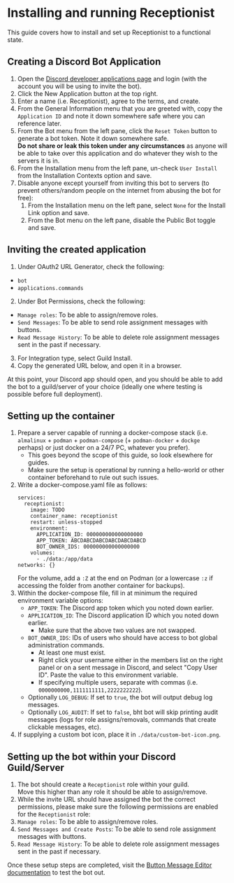 # Installing and running Receptionist

This guide covers how to install and set up Receptionist to a functional state.

## Creating a Discord Bot Application
1. Open the [Discord developer applications page](https://discord.com/developers/applications) and login (with the account you will be using to invite the bot).
2. Click the New Application button at the top right.
3. Enter a name (i.e. Receptionist), agree to the terms, and create.
4. From the General Information menu that you are greeted with, copy the `Application ID` and note it down somewhere safe where you can reference later.
5. From the Bot menu from the left pane, click the `Reset Token` button to generate a bot token. Note it down somewhere safe.  
   **Do not share or leak this token under any circumstances** as anyone will be able to take over this application and do whatever they wish to the servers it is in.
6. From the Installation menu from the left pane, un-check `User Install` from the Installation Contexts option and save.
7. Disable anyone except yourself from inviting this bot to servers (to prevent others/random people on the internet from abusing the bot for free):
   1. From the Installation menu on the left pane, select `None` for the Install Link option and save.
   2. From the Bot menu on the left pane, disable the Public Bot toggle and save. 


## Inviting the created application
1. Under OAuth2 URL Generator, check the following:
  - `bot` 
  - `applications.commands`
2. Under Bot Permissions, check the following:
  - `Manage roles`: To be able to assign/remove roles.
  - `Send Messages`: To be able to send role assignment messages with buttons.
  - `Read Message History`: To be able to delete role assignment messages sent in the past if necessary.
3. For Integration type, select Guild Install.
4. Copy the generated URL below, and open it in a browser.

At this point, your Discord app should open, and you should be able to add the bot to a guild/server of your choice (ideally one where testing is possible before full deployment).


## Setting up the container
1. Prepare a server capable of running a docker-compose stack (i.e. `almalinux` + `podman` + `podman-compose` (+ `podman-docker` + `dockge` perhaps) or just docker on a 24/7 PC, whatever you prefer).
   - This goes beyond the scope of this guide, so look elsewhere for guides.
   - Make sure the setup is operational by running a hello-world or other container beforehand to rule out such issues.
2. Write a docker-compose.yaml file as follows:  
   ```
   services:
     receptionist:
       image: TODO
       container_name: receptionist
       restart: unless-stopped
       environment:
         APPLICATION_ID: 000000000000000000
         APP_TOKEN: ABCDABCDABCDABCDABCDABCD
         BOT_OWNER_IDS: 000000000000000000
       volumes:
         - ./data:/app/data
   networks: {}
   ```
   For the volume, add a `:Z` at the end on Podman (or a lowercase `:z` if accessing the folder from another container for backups).
4. Within the docker-compose file, fill in at minimum the required environment variable options:
   - `APP_TOKEN`: The Discord app token which you noted down earlier.
   - `APPLICATION_ID`: The Discord application ID which you noted down earlier.
      - Make sure that the above two values are not swapped.
   - `BOT_OWNER_IDS`: IDs of users who should have access to bot global administration commands.
      - At least one must exist.
      - Right click your username either in the members list on the right panel or on a sent message in Discord, and select "Copy User ID". Paste the value to this environment variable.
      - If specifying multiple users, separate with commas (i.e. `0000000000,1111111111,2222222222`).
   - Optionally `LOG_DEBUG`: If set to `true`, the bot will output debug log messages.
   - Optionally `LOG_AUDIT`: If set to `false`, bht bot will skip printing audit messages (logs for role assigns/removals, commands that create clickable messages, etc).
5. If supplying a custom bot icon, place it in `./data/custom-bot-icon.png`.

## Setting up the bot within your Discord Guild/Server

1. The bot should create a `Receptionist` role within your guild.  
   Move this higher than any role it should be able to assign/remove.
1. While the invite URL should have assigned the bot the correct permissions, please make sure the following permissions are enabled for the `Receptionist` role:
  1. `Manage roles`: To be able to assign/remove roles.
  1. `Send Messages and Create Posts`: To be able to send role assignment messages with buttons.
  1. `Read Message History`: To be able to delete role assignment messages sent in the past if necessary.

Once these setup steps are completed, visit the [Button Message Editor documentation](./ButtonMessageEditor.md) to test the bot out.